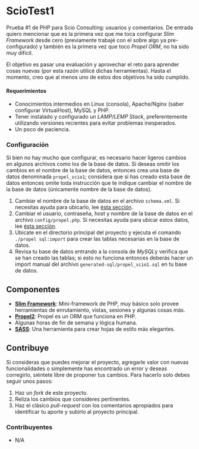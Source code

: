 # ScioTest1

Prueba #1 de PHP para Scio Consulting: usuarios y comentarios. De entrada quiero mencionar que es la primera vez que me toca configurar *Slim Framework* desde cero (previamente trabajé con el sobre algo ya pre-configurado) y también es la primera vez que toco *Propel ORM*, no ha sido muy difícil.

El objetivo es pasar una evaluación y aprovechar el reto para aprender cosas nuevas (por esta razón utilicé dichas herramientas). Hasta el momento, creo que al menos uno de estos dos objetivos ha sido cumplido.


#### Requerimientos

- Conocimientos intermedios en Linux (consola), Apache/Nginx (saber configurar VirtualHost), MySQL y PHP.
- Tener instalado y configurado un *LAMP/LEMP Stack*, preferentemente utilizando versiones recientes para evitar problemas inesperados.
- Un poco de paciencia.


### Configuración

Si bien no hay mucho que configurar, es necesario hacer ligeros cambios en algunos archivos como los de la base de datos. Si deseas omitir los cambios en el nombre de la base de datos, entonces crea una base de datos denominada `propel_scio1`; considera que si has creado esta base de datos entonces omite toda instrucción que te indique cambiar el nombre de la base de datos (únicamente nombre de la base de datos).

1. Cambiar el nombre de la base de datos en el archivo `schema.xml`. Si necesitas ayuda para ubicarlo, lee [ésta sección](http://propelorm.org/documentation/02-buildtime.html#database-connection-name).
2. Cambiar el usuario, contraseña, host y nombre de la base de datos en el archivo `config/propel.php`. Si necesitas ayuda para ubicar estos datos, lee [ésta sección](http://propelorm.org/documentation/02-buildtime.html#setting-up-configuration).
3. Ubicate en el directorio principal del proyecto y ejecuta el comando `./propel sql:import` para crear las tablas necesarias en la base de datos.
4. Revisa tu base de datos entrando a la consola de *MySQL*y verifica que se han creado las tablas; si esto no funciona entonces deberás hacer un import manual del archivo `generated-sql/propel_scio1.sql` en tu base de datos.


## Componentes

- **[Slim Framework](https://github.com/codeguy/Slim)**: Mini-framework de PHP, muy básico solo provee herramientas de enrutamiento, vistas, sesiones y algunas cosas más.
- **[Propel2](https://github.com/propelorm/Propel2)**: Propel es un ORM que funciona en PHP.
- Algunas horas de fin de semana y lógica humana.
- **[SASS](http://sass-lang.com)**: Una herramienta para crear hojas de estilo más elegantes.


## Contribuye

Si consideras que puedes mejorar el proyecto, agregarle valor con nuevas funcionalidades o simplemente has encontrado un error y deseas corregirlo, siéntete libre de proponer tus cambios. Para hacerlo solo debes seguir unos pasos:

1. Haz un *fork* de este proyecto.
2. Reliza los cambios que consideres pertinentes.
3. Haz el clásico *pull-request* con los comentarios apropiados para identificar tu aporte y subirlo al proyecto principal.


### Contribuyentes

- N/A